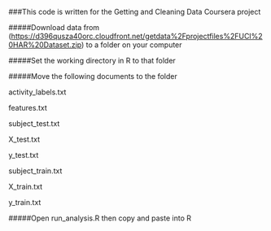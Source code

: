 ###This code is written for the Getting and Cleaning Data Coursera project

#####Download data from (https://d396qusza40orc.cloudfront.net/getdata%2Fprojectfiles%2FUCI%20HAR%20Dataset.zip) to a folder on your computer

#####Set the working directory in R to that folder
    
#####Move the following documents to the folder

activity_labels.txt

features.txt

subject_test.txt

X_test.txt

y_test.txt

subject_train.txt

X_train.txt

y_train.txt

#####Open run_analysis.R then copy and paste into R
